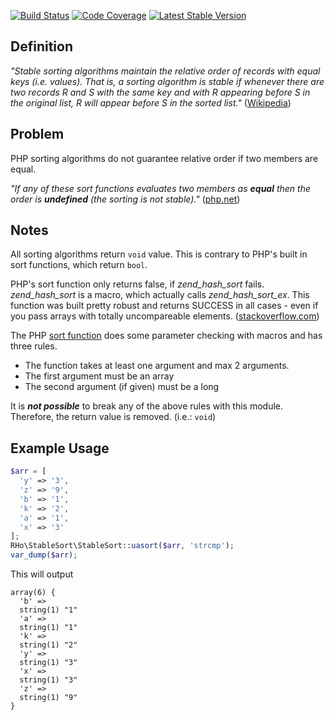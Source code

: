 [![Build Status](https://travis-ci.org/robert-horvath/stable-sort.svg?branch=master)](https://travis-ci.org/robert-horvath/stable-sort)
[![Code Coverage](https://codecov.io/gh/robert-horvath/stable-sort/branch/master/graph/badge.svg)](https://codecov.io/gh/robert-horvath/stable-sort)
[![Latest Stable Version](https://img.shields.io/packagist/v/robert/stable-sort.svg)](https://packagist.org/packages/robert/stable-sort)

## Definition
*"Stable sorting algorithms maintain the relative order of records with equal keys (i.e. values). That is, a sorting algorithm is stable if whenever there are two records R and S with the same key and with R appearing before S in the original list, R will appear before S in the sorted list."* ([Wikipedia](https://en.wikipedia.org/wiki/Category:Stable_sorts))

## Problem
PHP sorting algorithms do not guarantee relative order if two members are equal.

*"If any of these sort functions evaluates two members as ***equal*** then the order is ***undefined*** (the sorting is not stable)."* ([php.net](http://php.net/manual/en/array.sorting.php))

## Notes
All sorting algorithms return ```void``` value. This is contrary to PHP's built in sort functions, which return ```bool```.

PHP's sort function only returns false, if *zend_hash_sort* fails. *zend_hash_sort* is a macro, which actually calls *zend_hash_sort_ex*. This function was built pretty robust and returns SUCCESS in all cases - even if you pass arrays with totally uncompareable elements. ([stackoverflow.com](https://stackoverflow.com/questions/5354891/why-would-sort-fail))

The PHP [sort function](https://github.com/php/php-src/blob/master/ext/standard/array.c#L913) does some parameter checking with macros and has three rules. 
* The function takes at least one argument and max 2 arguments.
* The first argument must be an array
* The second argument (if given) must be a long

It is ***not possible*** to break any of the above rules with this module. Therefore, the return value is removed. (i.e.: ```void```)
 
## Example Usage  
```php
$arr = [
  'y' => '3',
  'z' => '9',
  'b' => '1',
  'k' => '2',
  'a' => '1',
  'x' => '3'
];
RHo\StableSort\StableSort::uasort($arr, 'strcmp');
var_dump($arr);
```
This will output

```
array(6) {
  'b' =>
  string(1) "1"
  'a' =>
  string(1) "1"
  'k' =>
  string(1) "2"
  'y' =>
  string(1) "3"
  'x' =>
  string(1) "3"
  'z' =>
  string(1) "9"
}
```
